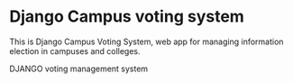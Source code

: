 # Django Campus voting system
This is Django Campus Voting System, web app for managing information election in campuses and colleges.



DJANGO voting management system
